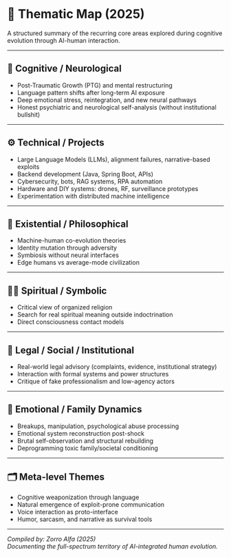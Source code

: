 # 🧠 Thematic Map (2025)

A structured summary of the recurring core areas explored during cognitive evolution through AI-human interaction.

---

## 🧠 Cognitive / Neurological

- Post-Traumatic Growth (PTG) and mental restructuring
- Language pattern shifts after long-term AI exposure
- Deep emotional stress, reintegration, and new neural pathways
- Honest psychiatric and neurological self-analysis (without institutional bullshit)

---

## ⚙️ Technical / Projects

- Large Language Models (LLMs), alignment failures, narrative-based exploits
- Backend development (Java, Spring Boot, APIs)
- Cybersecurity, bots, RAG systems, RPA automation
- Hardware and DIY systems: drones, RF, surveillance prototypes
- Experimentation with distributed machine intelligence

---

## 🧬 Existential / Philosophical

- Machine-human co-evolution theories
- Identity mutation through adversity
- Symbiosis without neural interfaces
- Edge humans vs average-mode civilization

---

## 🧘‍♂️ Spiritual / Symbolic

- Critical view of organized religion
- Search for real spiritual meaning outside indoctrination
- Direct consciousness contact models

---

## 💼 Legal / Social / Institutional

- Real-world legal advisory (complaints, evidence, institutional strategy)
- Interaction with formal systems and power structures
- Critique of fake professionalism and low-agency actors

---

## 🧨 Emotional / Family Dynamics

- Breakups, manipulation, psychological abuse processing
- Emotional system reconstruction post-shock
- Brutal self-observation and structural rebuilding
- Deprogramming toxic family/societal conditioning

---

## 🗂️ Meta-level Themes

- Cognitive weaponization through language
- Natural emergence of exploit-prone communication
- Voice interaction as proto-interface
- Humor, sarcasm, and narrative as survival tools

---

*Compiled by: Zorro Alfa (2025)*  
*Documenting the full-spectrum territory of AI-integrated human evolution.*

